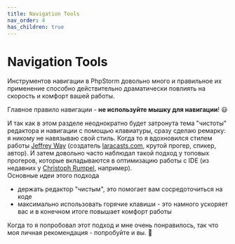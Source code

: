 ```yaml
---
title: Navigation Tools
nav_order: 4
has_children: true
---
```


# Navigation Tools

Инструментов навигации в PhpStorm довольно много и правильное их применение способно действительно драматически повлиять на скорость и комфорт вашей работы.

Главное правило навигации - **не используйте мышку для навигации**! :smiley:

И так как в этом разделе неоднократно будет затронута тема "чистоты" редактора и навигации с помощью клавиатуры, сразу сделаю ремарку: я никому не навязываю свой стиль.
Когда то я вдохновился стилем работы [Jeffrey Way](https://twitter.com/jeffrey_way) (создатель [laracasts.com](https://laracasts.com/), крутой прогер, спикер, автор). И затем довольно часто наблюдал такой подход у топовых прогеров,  которые вкладываются в оптимизацию работы с IDE (из недавних у [Christoph Rumpel](https://twitter.com/christophrumpel), например).<br>
Основные идеи этого подхода
- держать редактор "чистым", это помогает вам сосредоточиться на коде
- максимально использовать горячие клавиши - это намного ускоряет вас и в конечном итоге повышает комфорт работы

Когда то я попробовал этот подход и мне очень понравилось, так что моя личная рекомендация - попробуйте и вы. :slightly_smiling_face:
